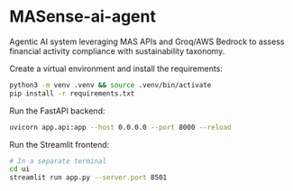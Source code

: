 # MASense-ai-agent
Agentic AI system leveraging MAS APIs and Groq/AWS Bedrock to assess financial activity compliance with sustainability taxonomy.

Create a virtual environment and install the requirements:
```bash
python3 -m venv .venv && source .venv/bin/activate
pip install -r requirements.txt
```

Run the FastAPI backend:

```bash
uvicorn app.api:app --host 0.0.0.0 --port 8000 --reload
```

Run the Streamlit frontend:
```bash
# In a separate terminal
cd ui
streamlit run app.py --server.port 8501
```